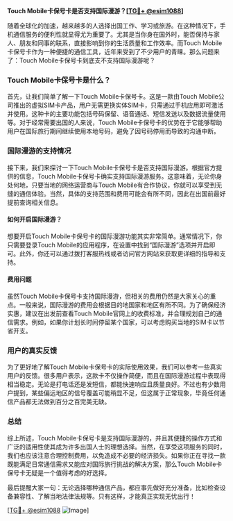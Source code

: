 **Touch Mobile卡保号卡是否支持国际漫游？[[TG💪+ @esim1088](https://t.me/s/esim1088)]**

随着全球化的加速，越来越多的人选择出国工作、学习或旅游。在这种情况下，手机通信服务的便利性就显得尤为重要了。尤其是当你身在国外时，能否保持与家人、朋友和同事的联系，直接影响到你的生活质量和工作效率。而Touch Mobile卡保号卡作为一种便捷的通信工具，近年来受到了不少用户的青睐。那么问题来了：Touch Mobile卡保号卡到底支不支持国际漫游呢？

### Touch Mobile卡保号卡是什么？

首先，让我们简单了解一下Touch Mobile卡保号卡。这是一款由Touch Mobile公司推出的虚拟SIM卡产品，用户无需更换实体SIM卡，只需通过手机应用即可激活并使用。这种卡的主要功能包括号码保留、语音通话、短信发送以及数据流量使用等。对于经常需要出国的人来说，Touch Mobile卡保号卡的优势在于它能够帮助用户在国际旅行期间继续使用本地号码，避免了因号码停用而导致的沟通中断。

### 国际漫游的支持情况

接下来，我们来探讨一下Touch Mobile卡保号卡是否支持国际漫游。根据官方提供的信息，Touch Mobile卡保号卡确实支持国际漫游服务。这意味着，无论你身处何地，只要当地的网络运营商与Touch Mobile有合作协议，你就可以享受到无缝的通信体验。当然，具体的支持范围和费用可能会有所不同，因此在出国前最好提前查询相关信息。

#### 如何开启国际漫游？

想要开启Touch Mobile卡保号卡的国际漫游功能其实非常简单。通常情况下，你只需要登录Touch Mobile的应用程序，在设置中找到“国际漫游”选项并开启即可。此外，你还可以通过拨打客服热线或者访问官方网站来获取更详细的指导和支持。

#### 费用问题

虽然Touch Mobile卡保号卡支持国际漫游，但相关的费用仍然是大家关心的重点。一般来说，国际漫游的费用会根据目的地国家和地区有所不同。为了确保经济实惠，建议在出发前查看Touch Mobile官网上的收费标准，并合理规划自己的通信需求。例如，如果你计划长时间停留某个国家，可以考虑购买当地的SIM卡以节省开支。

### 用户的真实反馈

为了更好地了解Touch Mobile卡保号卡的实际使用效果，我们可以参考一些真实用户的反馈。很多用户表示，这款卡不仅操作简便，而且在国际漫游过程中表现得相当稳定。无论是打电话还是发短信，都能快速响应且质量良好。不过也有少数用户提到，某些偏远地区的信号覆盖可能稍显不足，但这属于正常现象，毕竟任何通信产品都无法做到百分之百完美无缺。

### 总结

综上所述，Touch Mobile卡保号卡是支持国际漫游的，并且其便捷的操作方式和广泛的适用性使其成为许多出国人士的理想选择。当然，在享受这项服务的同时，我们也应该注意合理控制费用，以免造成不必要的经济损失。如果你正在寻找一款既能满足日常通信需求又能应对国际旅行挑战的解决方案，那么Touch Mobile卡保号卡无疑是一个值得考虑的好选择。

最后提醒大家一句：无论选择哪种通信产品，都应事先做好充分准备，比如检查设备兼容性、了解当地法律法规等。只有这样，才能真正实现无忧出行！

[[TG💪+ @esim1088](https://t.me/s/esim1088) ![Image](https://i.postimg.cc/4NQfJmqS/Snipaste-2025-05-13-00-14-12.png)]